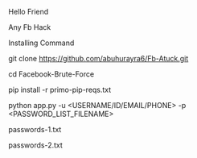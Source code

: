 Hello Friend
>>>>>>>>
Any Fb Hack
>>>>>>>>
Installing Command
>>>>>>>>>>>>>>
git clone https://github.com/abuhurayra6/Fb-Atuck.git
>>>>>>>>>>>>>>
cd Facebook-Brute-Force
>>>>>>>>>
pip install -r primo-pip-reqs.txt
>>>>>>>>>
python app.py -u <USERNAME/ID/EMAIL/PHONE> -p <PASSWORD_LIST_FILENAME>
>>>>>>>>>>
passwords-1.txt
>>>>>>>>>>
passwords-2.txt
